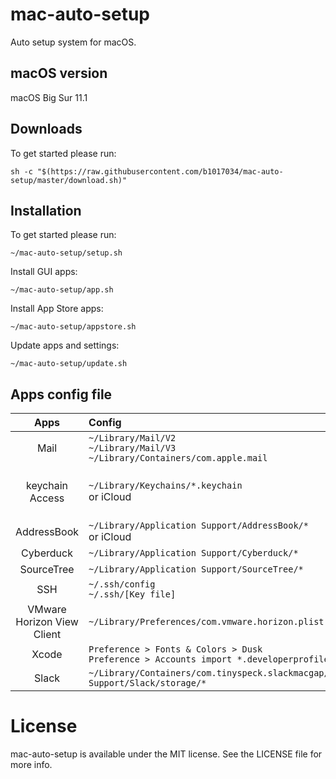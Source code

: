 # mac-auto-setup
Auto setup system for macOS.

## macOS version
macOS Big Sur 11.1

## Downloads
To get started please run:
```
sh -c "$(https://raw.githubusercontent.com/b1017034/mac-auto-setup/master/download.sh)"
```

## Installation
To get started please run:
```
~/mac-auto-setup/setup.sh
```
Install GUI apps:
```
~/mac-auto-setup/app.sh
```
Install App Store apps:
```
~/mac-auto-setup/appstore.sh
```
Update apps and settings:
```
~/mac-auto-setup/update.sh
```

## Apps config file
| Apps | Config | Remarks |
|:----------:|:-----------|:-------------|
|Mail|`~/Library/Mail/V2`<br>`~/Library/Mail/V3`<br>`~/Library/Containers/com.apple.mail`|No save password|
|keychain Access|`~/Library/Keychains/*.keychain`<br>or iCloud|keychain password is login password|
|AddressBook|`~/Library/Application Support/AddressBook/*`<br>or iCloud|-|
|Cyberduck|`~/Library/Application Support/Cyberduck/*`|-|
|SourceTree|`~/Library/Application Support/SourceTree/*`|-|
|SSH|`~/.ssh/config`<br>`~/.ssh/[Key file]`|-|
|VMware Horizon View Client|`~/Library/Preferences/com.vmware.horizon.plist`|-|
|Xcode|`Preference > Fonts & Colors > Dusk`<br>`Preference > Accounts import *.developerprofile`|-|
|Slack|`~/Library/Containers/com.tinyspeck.slackmacgap/Data/Library/Application Support/Slack/storage/*`|-|

# License
mac-auto-setup is available under the MIT license. See the LICENSE file for more info.
